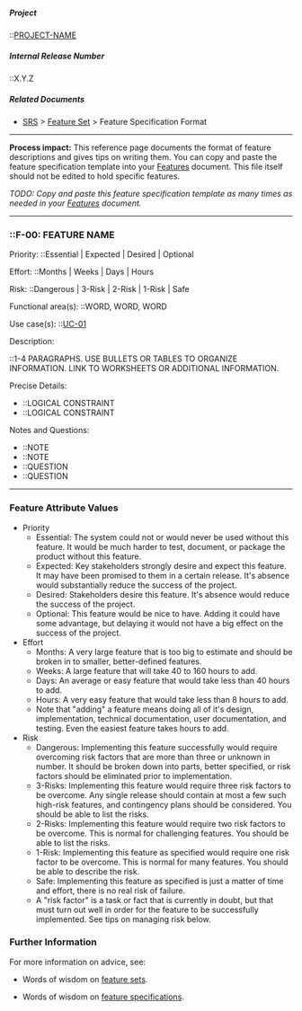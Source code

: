 <!-- markdownlint-disable-next-line first-line-h1 -->
##### Project

::[PROJECT-NAME](Home)

##### Internal Release Number

::X.Y.Z

##### Related Documents

- [SRS](SRS) > [Feature Set](Feature-Set) > Feature Specification Format

---

**Process impact:** This reference page documents the format of feature
descriptions and gives tips on writing them. You can copy and paste the
feature specification template into your [Features](Features)
document. This file itself should not be edited to hold specific
features.

_TODO: Copy and paste this feature specification template as many times
as needed in your [Features](Features) document._

---

### ::F-00: FEATURE NAME

Priority: ::Essential | Expected | Desired | Optional

Effort: ::Months | Weeks | Days | Hours

Risk: ::Dangerous | 3-Risk | 2-Risk | 1-Risk | Safe

Functional area(s): ::WORD, WORD, WORD

Use case(s): ::[UC-01](Use-Cases#UC-01)

Description:

::1-4 PARAGRAPHS. USE BULLETS OR TABLES TO ORGANIZE INFORMATION. LINK TO WORKSHEETS OR ADDITIONAL INFORMATION.

Precise Details:

- ::LOGICAL CONSTRAINT
- ::LOGICAL CONSTRAINT

Notes and Questions:

- ::NOTE
- ::NOTE
- ::QUESTION
- ::QUESTION

---

### Feature Attribute Values

- Priority
  - Essential: The system could not or would never be used without this feature. It would be much harder to test, document, or package the product without this feature.
  - Expected: Key stakeholders strongly desire and expect this feature. It may have been promised to them in a certain release. It's absence would substantially reduce the success of the project.
  - Desired: Stakeholders desire this feature. It's absence would reduce the success of the project.
  - Optional: This feature would be nice to have. Adding it could have some advantage, but delaying it would not have a big effect on the success of the project.
- Effort
  - Months: A very large feature that is too big to estimate and should be broken in to smaller, better-defined features.
  - Weeks: A large feature that will take 40 to 160 hours to add.
  - Days: An average or easy feature that would take less than 40 hours to add.
  - Hours: A very easy feature that would take less than 8 hours to add.
  - Note that "adding" a feature means doing all of it's design, implementation, technical documentation, user documentation, and testing. Even the easiest feature takes hours to add.
- Risk
  - Dangerous: Implementing this feature successfully would require overcoming risk factors that are more than three or unknown in number. It should be broken down into parts, better specified, or risk factors should be eliminated prior to implementation.
  - 3-Risks: Implementing this feature would require three risk factors to be overcome. Any single release should contain at most a few such high-risk features, and contingency plans should be considered. You should be able to list the risks.
  - 2-Risks: Implementing this feature would require two risk factors to be overcome. This is normal for challenging features. You should be able to list the risks.
  - 1-Risk: Implementing this feature as specified would require one risk factor to be overcome. This is normal for many features. You should be able to describe the risk.
  - Safe: Implementing this feature as specified is just a matter of time and effort, there is no real risk of failure.
  - A "risk factor" is a task or fact that is currently in doubt, but that must turn out well in order for the feature to be successfully implemented. See tips on managing risk below.

### Further Information

For more information on advice, see:

- Words of wisdom on [feature sets](https://web.archive.org/web/20200701142616/http://readyset.tigris.org/words-of-wisdom/feature-set.html).

- Words of wisdom on [feature specifications](https://web.archive.org/web/20200701142616/http://readyset.tigris.org/words-of-wisdom/features.html).

